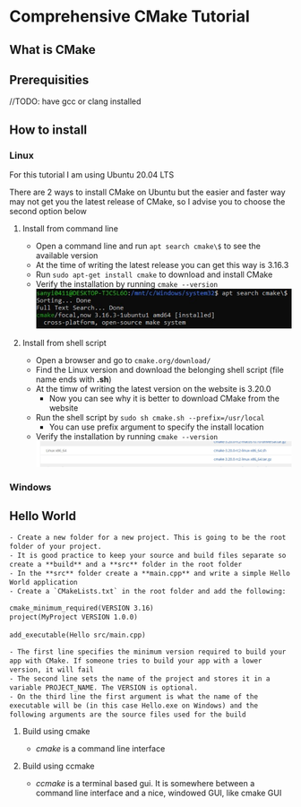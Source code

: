 # Comprehensive CMake Tutorial

## What is CMake

## Prerequisities
//TODO: have gcc or clang installed

## How to install

### Linux

For this tutorial I am using Ubuntu 20.04 LTS

There are 2 ways to install CMake on Ubuntu but the easier and faster way may not get you the latest release of CMake, so I advise you to choose the second option below

1. Install from command line
    - Open a command line and run `apt search cmake\$` to see the available version
    - At the time of writing the latest release you can get this way is 3.16.3
    - Run `sudo apt-get install cmake` to download and install CMake
    - Verify the installation by running `cmake --version`
![latest CMake version from command line](images/1.jpg)

2. Install from shell script
    - Open a browser and go to `cmake.org/download/`
    - Find the Linux version and download the belonging shell script (file name ends with **.sh**)
    - At the timw of writing the latest version on the website is 3.20.0
        - Now you can see why it is better to download CMake from the website
    - Run the shell script by `sudo sh cmake.sh --prefix=/usr/local`
        - You can use prefix argument to specify the install location
    - Verify the installation by running `cmake --version`
![cmake.org/download](images/2.jpg)

### Windows

## Hello World
    - Create a new folder for a new project. This is going to be the root folder of your project.
    - It is good practice to keep your source and build files separate so create a **build** and a **src** folder in the root folder
    - In the **src** folder create a **main.cpp** and write a simple Hello World application
    - Create a `CMakeLists.txt` in the root folder and add the following:

```
cmake_minimum_required(VERSION 3.16)
project(MyProject VERSION 1.0.0)

add_executable(Hello src/main.cpp)
```

    - The first line specifies the minimum version required to build your app with CMake. If someone tries to build your app with a lower version, it will fail
    - The second line sets the name of the project and stores it in a variable PROJECT_NAME. The VERSION is optional.
    - On the third line the first argument is what the name of the executable will be (in this case Hello.exe on Windows) and the following arguments are the source files used for the build

1. Build using cmake
    - *cmake* is a command line interface

2. Build using ccmake
    - *ccmake* is a terminal based gui. It is somewhere between a command line interface and a nice, windowed GUI, like cmake GUI